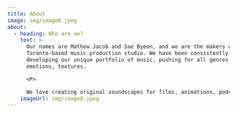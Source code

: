 ```yaml
---
title: About
image: img/image0.jpeg
about:
  - heading: Who are we?
    text: >-
      Our names are Mathew Jacob and Sae Byeon, and we are the makers of SKOA, a
      Toronto-based music production studio. We have been consistently
      developing our unique portfolio of music, pushing for all genres,
      emotions, textures. 

      <P>

      We love creating original soundscapes for films, animations, podcasts and other medias to bring the right atmosphere for your contents. Let us know what you have in mind - we will help you tell your stories. 
    imageUrl: img/image0.jpeg
---
```

